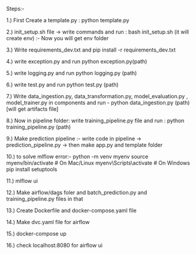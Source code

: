 
Steps:- 

1.) First Create a template.py : python template.py 

2.) init_setup.sh file -> write commands and run : bash init_setup.sh 
(it will create env) :- Now you will get env folder 

3.) Write requirements_dev.txt and pip install -r   requirements_dev.txt


4.) write exception.py and run python exception.py(path) 

5.) write logging.py and run python logging.py (path) 


6.) write test.py and run python test.py (path) 

7.) Write data_ingestion.py, data_transformation.py, model_evaluation.py , model_trainer.py in components and run 
      - python data_ingestion.py (path)  [will get artifacts file] 

8.) Now in pipeline folder: write training_pipeline.py file and run : python training_pipeline.py (path) 

9.) Make prediction pipeline :- write code in pipeline -> prediction_pipeline.py -> then make app.py and template folder 

10.) to solve mlflow error:- python -m venv myenv
source myenv/bin/activate  # On Mac/Linux
myenv\Scripts\activate      # On Windows
pip install setuptools


11.) mlflow ui 

12.) Make airflow/dags foler and batch_prediction.py and training_pipeline.py files in that 

13.) Create Dockerfile and docker-compose.yaml file 


14.) Make dvc.yaml file for airflow 

15.) docker-compose up 

16.) check localhost:8080 for airflow ui



